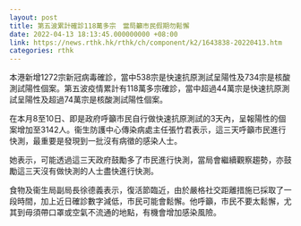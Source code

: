 ```yaml
---
layout: post
title: 第五波累計確診118萬多宗　當局籲市民假期勿鬆懈
date: 2022-04-13 18:13:45.000000000 +08:00
link: https://news.rthk.hk/rthk/ch/component/k2/1643838-20220413.htm
categories: rthk
---
```


本港新增1272宗新冠病毒確診，當中538宗是快速抗原測試呈陽性及734宗是核酸測試陽性個案。第五波疫情累計有118萬多宗確診，當中超過44萬宗是快速抗原測試呈陽性及超過74萬宗是核酸測試陽性個案。

在本月8至10日、即是政府呼籲市民自行做快速抗原測試的3天內，呈報陽性的個案增加至3142人。衞生防護中心傳染病處主任張竹君表示，這三天呼籲市民進行快測，最重要是發現到一批沒有病徵的感染人士。

她表示，可能透過這三天政府鼓勵多了市民進行快測，當局會繼續觀察趨勢，亦鼓勵這三天沒有做快測的人士盡快進行快測。

食物及衞生局副局長徐德義表示，復活節臨近，由於嚴格社交距離措施已採取了一段時間，加上近日確診數字減低，市民可能會鬆懈。他呼籲，市民不要太鬆懈，尤其到毋須帶口罩或空氣不流通的地點，有機會增加感染風險。

